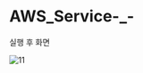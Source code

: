 # AWS_Service-_-

실행 후 화면

![11](https://user-images.githubusercontent.com/60952823/147524430-8df9264f-b384-4c3a-a0eb-371335804bc5.png)
